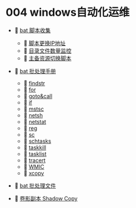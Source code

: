 # 004 windows自动化运维

* 📑 [bat 脚本收集](004%20windows自动化运维/bat%20脚本收集.md)

  * 📄 [脚本更换IP地址](004%20windows自动化运维/bat%20脚本收集/脚本更换IP地址.md)
  * 📄 [目录文件数量监控](004%20windows自动化运维/bat%20脚本收集/目录文件数量监控.md)
  * 📄 [主备资源切换脚本](004%20windows自动化运维/bat%20脚本收集/主备资源切换脚本.md)
* 📑 [bat 批处理手册](004%20windows自动化运维/bat%20批处理手册.md)

  * 📄 [findstr](004%20windows自动化运维/bat%20批处理手册/findstr.md)
  * 📄 [for](004%20windows自动化运维/bat%20批处理手册/for.md)
  * 📄 [goto&call](004%20windows自动化运维/bat%20批处理手册/goto&call.md)
  * 📄 [if](004%20windows自动化运维/bat%20批处理手册/if.md)
  * 📄 [mstsc](004%20windows自动化运维/bat%20批处理手册/mstsc.md)
  * 📄 [netsh](004%20windows自动化运维/bat%20批处理手册/netsh.md)
  * 📄 [netstat](004%20windows自动化运维/bat%20批处理手册/netstat.md)
  * 📄 [reg](004%20windows自动化运维/bat%20批处理手册/reg.md)
  * 📄 [sc](004%20windows自动化运维/bat%20批处理手册/sc.md)
  * 📄 [schtasks](004%20windows自动化运维/bat%20批处理手册/schtasks.md)
  * 📄 [taskkill](004%20windows自动化运维/bat%20批处理手册/taskkill.md)
  * 📄 [tasklist](004%20windows自动化运维/bat%20批处理手册/tasklist.md)
  * 📄 [tracert](004%20windows自动化运维/bat%20批处理手册/tracert.md)
  * 📄 [WMIC](004%20windows自动化运维/bat%20批处理手册/WMIC.md)
  * 📄 [xcopy](004%20windows自动化运维/bat%20批处理手册/xcopy.md)
* 📄 [bat 批处理文件](004%20windows自动化运维/bat%20批处理文件.md)
* 📄 [卷影副本 Shadow Copy ](004%20windows自动化运维/卷影副本%20Shadow%20Copy%20.md)

‍
